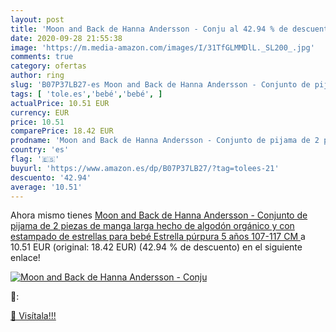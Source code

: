 ```yaml
---
layout: post
title: 'Moon and Back de Hanna Andersson - Conju al 42.94 % de descuento'
date: 2020-09-28 21:55:38
image: 'https://m.media-amazon.com/images/I/31TfGLMMDlL._SL200_.jpg'
comments: true
category: ofertas
author: ring
slug: 'B07P37LB27-es Moon and Back de Hanna Andersson - Conjunto de pijama de 2...'
tags: [ 'tole.es','bebé','bebé', ]
actualPrice: 10.51 EUR
currency: EUR
price: 10.51
comparePrice: 18.42 EUR
prodname: 'Moon and Back de Hanna Andersson - Conjunto de pijama de 2 piezas de manga larga  hecho de algodón orgánico y con estampado de estrellas para bebé  Estrella púrpura  5 años  107-117 CM '
country: 'es'
flag: '🇪🇸'
buyurl: 'https://www.amazon.es/dp/B07P37LB27/?tag=tolees-21'
descuento: '42.94'
average: '10.51'
---
```


Ahora mismo tienes [Moon and Back de Hanna Andersson - Conjunto de pijama de 2 piezas de manga larga  hecho de algodón orgánico y con estampado de estrellas para bebé  Estrella púrpura  5 años  107-117 CM ](https://www.amazon.es/dp/B07P37LB27/?tag=tolees-21) a 10.51 EUR (original: 18.42 EUR) (42.94 %  de descuento) en el siguiente enlace!

[![Moon and Back de Hanna Andersson - Conju](https://m.media-amazon.com/images/I/31TfGLMMDlL._SL200_.jpg)](https://www.amazon.es/dp/B07P37LB27/?tag=tolees-21)

🔎:


[🛒 Visítala!!!](https://www.amazon.es/dp/B07P37LB27/?tag=tolees-21)
